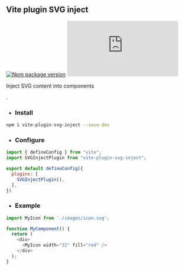 ## Vite plugin SVG inject
[![Npm package version](https://badgen.net/npm/v/vite-plugin-svg-inject)](https://npmjs.com/package/vite-plugin-svg-inject)
[![Small size](https://badge-size.herokuapp.com/neki-dev/vite-plugin-svg-inject/master/dist/index.js)](https://github.com/neki-dev/vite-plugin-svg-inject/blob/master/dist/index.js)

Inject SVG content into components

.

* ### Install

```sh
npm i vite-plugin-svg-inject --save-dev
```

* ### Configure

```js
import { defineConfig } from "vite";
import SVGInjectPlugin from "vite-plugin-svg-inject";

export default defineConfig({
  plugins: [
    SVGInjectPlugin(),
  ],
})
```

* ### Example

```js
import MyIcon from './images/icon.svg';

function MyComponent() {
  return (
    <div>
      <MyIcon width="32" fill="red" />
    </div>
  );
}
```